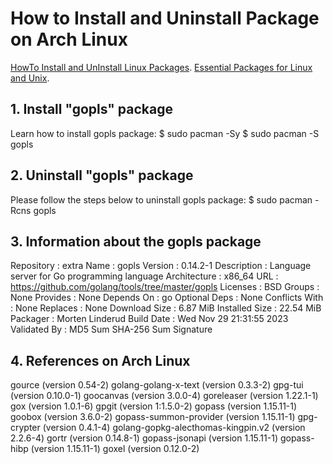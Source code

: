 # How to Install and Uninstall Package on Arch Linux

[HowTo Install and UnInstall Linux Packages](http://tinyurl.com/2daubrba).
[Essential Packages for Linux and Unix](https://linux-packages.com/).

## 1. Install "gopls" package

Learn how to install gopls package:
$ sudo pacman -Sy
$ sudo pacman -S gopls

## 2. Uninstall "gopls" package

Please follow the steps below to uninstall gopls package:
$ sudo pacman -Rcns gopls

## 3. Information about the gopls package
Repository : extra
Name : gopls
Version : 0.14.2-1
Description : Language server for Go programming language
Architecture : x86_64
URL : https://github.com/golang/tools/tree/master/gopls
Licenses : BSD
Groups : None
Provides : None
Depends On : go
Optional Deps : None
Conflicts With : None
Replaces : None
Download Size : 6.87 MiB
Installed Size : 22.54 MiB
Packager : Morten Linderud
Build Date : Wed Nov 29 21:31:55 2023
Validated By : MD5 Sum SHA-256 Sum Signature

## 4. References on Arch Linux
gource (version 0.54-2)
golang-golang-x-text (version 0.3.3-2)
gpg-tui (version 0.10.0-1)
goocanvas (version 3.0.0-4)
goreleaser (version 1.22.1-1)
gox (version 1.0.1-6)
gpgit (version 1:1.5.0-2)
gopass (version 1.15.11-1)
goobox (version 3.6.0-2)
gopass-summon-provider (version 1.15.11-1)
gpg-crypter (version 0.4.1-4)
golang-gopkg-alecthomas-kingpin.v2 (version 2.2.6-4)
gortr (version 0.14.8-1)
gopass-jsonapi (version 1.15.11-1)
gopass-hibp (version 1.15.11-1)
goxel (version 0.12.0-2)
